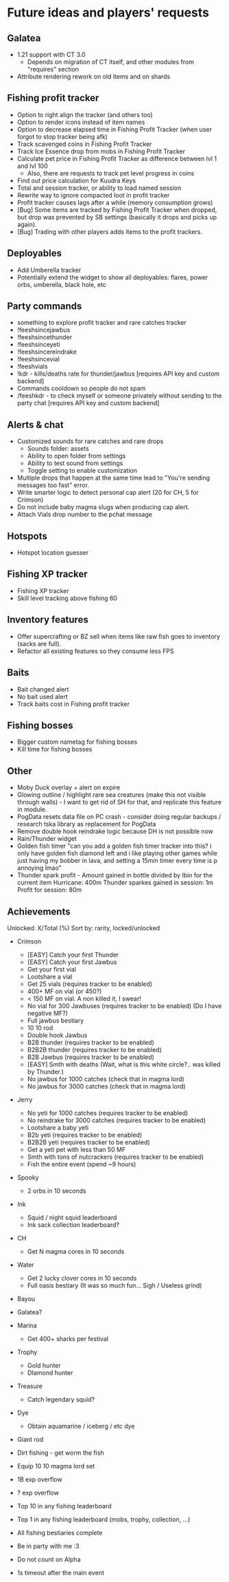 # Future ideas and players' requests

## Galatea

- 1.21 support with CT 3.0
  - Depends on migration of CT itself, and other modules from "requires" section
- Attribute rendering rework on old items and on shards

## Fishing profit tracker

- Option to right align the tracker (and others too)
- Option to render icons instead of item names
- Option to decrease elapsed time in Fishing Profit Tracker (when user forgot to stop tracker being afk)
- Track scavenged coins in Fishing Profit Tracker
- Track Ice Essence drop from mobs in Fishing Profit Tracker
- Calculate pet price in Fishing Profit Tracker as difference between lvl 1 and lvl 100
  - Also, there are requests to track pet level progress in coins
- Find out price calculation for Kuudra Keys
- Total and session tracker, or ability to load named session
- Rewrite way to ignore compacted loot in profit tracker
- Profit tracker causes lags after a while (memory consumption grows)
- [Bug] Some items are tracked by Fishing Profit Tracker when dropped, but drop was prevented by SB settings (basically it drops and picks up again).
- [Bug] Trading with other players adds items to the profit trackers.

## Deployables

- Add Umberella tracker
- Potentially extend the widget to show all deployables: flares, power orbs, umberella, black hole, etc

## Party commands

- something to explore profit tracker and rare catches tracker
- !feeshsincejawbus
- !feeshsincethunder
- !feeshsinceyeti
- !feeshsincereindrake
- !feeshsincevial
- !feeshvials
- !kdr - kills/deaths rate for thunder/jawbus [requires API key and custom backend]
- Commands cooldown so people do not spam
- /feeshkdr <player> - to check myself or someone privately without sending to the party chat [requires API key and custom backend]

## Alerts & chat

- Customized sounds for rare catches and rare drops
  - Sounds folder: assets
  - Ability to open folder from settings
  - Ability to test sound from settings
  - Toggle setting to enable customization
- Multiple drops that happen at the same time lead to "You're sending messages too fast" error.
- Write smarter logic to detect personal cap alert (20 for CH, 5 for Crimson)
- Do not include baby magma slugs when producing cap alert.
- Attach Vials drop number to the pchat message

## Hotspots

- Hotspot location guesser

## Fishing XP tracker

- Fishing XP tracker
- Skill level tracking above fishing 60

## Inventory features

- Offer supercrafting or BZ sell when items like raw fish goes to inventory (sacks are full).
- Refactor all existing features so they consume less FPS

## Baits

- Bait changed alert
- No bait used alert
- Track baits cost in Fishing profit tracker

## Fishing bosses

- Bigger custom nametag for fishing bosses
- Kill time for fishing bosses

## Other

- Moby Duck overlay + alert on expire
- Glowing outline / highlight rare sea creatures (make this not visible through walls) - I want to get rid of SH for that, and replicate this feature in module.
- PogData resets data file on PC crash - consider doing regular backups / research tska library as replacement for PogData
- Remove double hook reindrake logic because DH is not possible now
- Rain/Thunder widget
- Golden fish timer
"can you add a golden fish timer tracker into this? i only have golden fish diamond left and i like playing other games while just having my bobber in lava, and setting a 15min timer every time is p annoying lmao"
- Thunder spark profit - Amount gained in bottle divided by lbin for the current item
  Hurricane: 400m
  Thunder sparkes gained in session: 1m 
  Profit for session: 80m

## Achievements

Unlocked: X/Total (%)
Sort by: rarity, locked/unlocked

- Crimson
  - [EASY] Catch your first Thunder
  - [EASY] Catch your first Jawbus
  - Get your first vial
  - Lootshare a vial
  - Get 25 vials (requires tracker to be enabled)
  - 400+ MF on vial (or 450?)
  - < 150 MF on vial. A non killed it, I swear!
  - No vial for 300 Jawbuses (requires tracker to be enabled) (Do I have negative MF?)
  - Full jawbus bestiary
  - 10 10 rod
  - Double hook Jawbus
  - B2B thunder (requires tracker to be enabled)
  - B2B2B thunder (requires tracker to be enabled)
  - B2B Jawbus (requires tracker to be enabled)
  - [EASY] Smth with deaths  (Wait, what is this white circle?.. <player> was killed by Thunder.)
  - No jawbus for 1000 catches (check that in magma lord)
  - No jawbus for 3000 catches (check that in magma lord)
- Jerry
  - No yeti for 1000 catches (requires tracker to be enabled)
  - No reindrake for 3000 catches (requires tracker to be enabled)
  - Lootshare a baby yeti
  - B2b yeti (requires tracker to be enabled)
  - B2B2B yeti (requires tracker to be enabled)
  - Get a yeti pet with less than 50 MF
  - Smth with tons of nutcrackers (requires tracker to be enabled)
  - Fish the entire event (spend ~9 hours)
- Spooky
  - 2 orbs in 10 seconds
- Ink
  - Squid / night squid leaderboard
  - Ink sack collection leaderboard?
- CH
  - Get N magma cores in 10 seconds
- Water
  - Get 2 lucky clover cores in 10 seconds
  - Full oasis bestiary (It was so much fun... Sigh / Useless grind)
- Bayou
- Galatea?
- Marina
  - Get 400+ sharks per festival
- Trophy
  - Gold hunter
  - DIamond hunter
- Treasure
  - Catch legendary squid?
- Dye
  - Obtain aquamarine / iceberg / etc dye
- Giant rod
- Dirt fishing - get worm the fish
- Equip 10 10 magma lord set
- 1B exp overflow
- ? exp overflow
- Top 10 in any fishing leaderboard
- Top 1 in any fishing leaderboard (mobs, trophy, collection, ...)
- All fishing bestiaries complete
- Be in party with me :3

- Do not count on Alpha
- 1s timeout after the main event